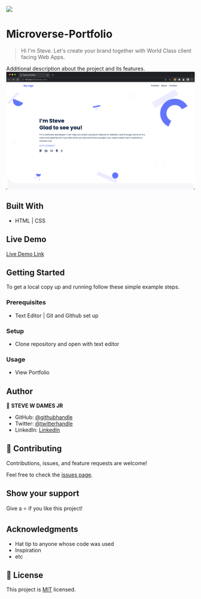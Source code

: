 ![](https://img.shields.io/badge/Microverse-blueviolet)

# Microverse-Portfolio

> Hi I'm Steve. Let's create your brand together with World Class client facing Web Apps.


Additional description about the project and its features.
![screenshot](./images/demo-pic.png)


## Built With

- HTML | CSS


## Live Demo

[Live Demo Link](https://stevewdamesjr.github.io/Microverse-Portfolio/)


## Getting Started


To get a local copy up and running follow these simple example steps.

### Prerequisites
- Text Editor | Git and Github set up

### Setup
- Clone repository and open with text editor

### Usage
- View Portfolio 


## Author

👤 **STEVE W DAMES JR**

- GitHub: [@githubhandle](https://github.com/steveWDamesJr)
- Twitter: [@twitterhandle](https://twitter.com/Steve88312331)
- LinkedIn: [LinkedIn](https://www.linkedin.com/in/steve-w-dames-jr/)


## 🤝 Contributing

Contributions, issues, and feature requests are welcome!

Feel free to check the [issues page](../../issues/).

## Show your support

Give a ⭐️ if you like this project!

## Acknowledgments

- Hat tip to anyone whose code was used
- Inspiration
- etc

## 📝 License

This project is [MIT](./MIT.md) licensed.
